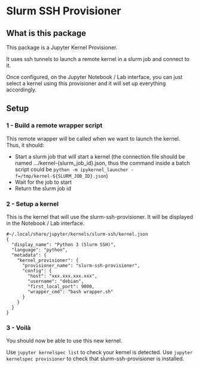 # Slurm SSH Provisioner

## What is this package

This package is a Jupyter Kernel Provisioner.

It uses ssh tunnels to launch a remote kernel in a slurm job and connect to it.

Once configured, on the Jupyter Notebook / Lab interface, you can just select a kernel using this provisioner and it will set up everything accordingly.

## Setup

### 1 - Build a remote wrapper script

This remote wrapper will be called when we want to launch the kernel.
Thus, it should:

- Start a slurm job that will start a kernel (the connection file should be named .../kernel-{slurm_job_id}.json, thus the command inside a batch script could be `python -m ipykernel_launcher -f=/tmp/kernel-${SLURM_JOB_ID}.json`)
- Wait for the job to start
- Return the slurm job id

### 2 - Setup a kernel

This is the kernel that will use the slurm-ssh-provisioner. It will be displayed in the Notebook / Lab interface.

```
#~/.local/share/jupyter/kernels/slurm-ssh/kernel.json
{
  "display_name": "Python 3 (Slurm SSH)",
  "language": "python",
  "metadata": {
    "kernel_provisioner": {
      "provisioner_name": "slurm-ssh-provisioner",
      "config": {
        "host": "xxx.xxx.xxx.xxx",
        "username": "debian",
        "first_local_port": 9000,
        "wrapper_cmd": "bash wrapper.sh"
      }
    }
  }
}
```

### 3 - Voilà

You should now be able to use this new kernel.

Use `jupyter kernelspec list` to check your kernel is detected.
Use `jupyter kernelspec provisioner` to check that slurm-ssh-provisioner is installed.
